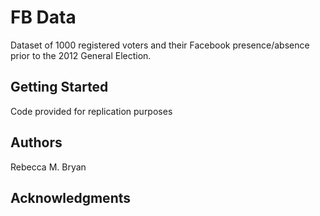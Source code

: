 # FB Data

Dataset of 1000 registered voters and their Facebook presence/absence prior to the 2012 General Election.  

## Getting Started

Code provided for replication purposes 


## Authors

Rebecca M. Bryan

## Acknowledgments



